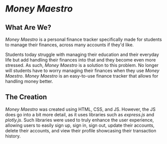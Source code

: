# *Money Maestro*

## What Are We?
*Money Maestro* is a personal finance tracker specifically made for students to manage their finances, across many accounts if they'd like. 

Students today struggle with managing their education and their everyday life but add handling their finances into that and they become even more stressed. As such, *Money Maestro* is a solution to this problem. No longer will students have to worry managing their finances when they use *Money Maestro*. *Money Maestro* is an easy-to-use finance tracker that allows for handling money better.

## The Creation
*Money Maestro* was created using HTML, CSS, and JS. However, the JS does go into a bit more detail, as it uses libraries such as *express.js* and *plotly.js*. Such libraries were used to truly enhance the user experience, allowing users to easily sign up, sign in, sign out, update their accounts, delete their accounts, and view their profile showcasing their transaction history.


